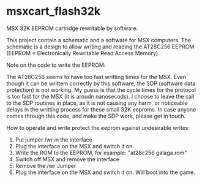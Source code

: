 msxcart_flash32k
================
MSX 32K EEPROM cartridge rewritable by software. 

This project contain a schematic and a software for MSX computers.
The schematic is a design to allow writing and reading the AT28C256 EEPROM
(EEPROM = Electronically Rewritable Read Access Memory).

Note on the code to write the EEPROM:

The AT28C256 seems to have too fast writting times for the MSX.
Even though it can be writtem correctly by this software,
the SDP (software data protection) is not working.
My guess is that the cycle times for the protocol is too fast for the MSX
(it is aroudn nanosecods).
I choose to leave the call to the SDP routines in place, as it is not causing
any harm, or noticeable delays in the writting process for these small 32K eeproms.
In case anyone comes through this code, and make the SDP work, please get in touch.

How to operate and write protect the eeprom against undesirable writes:

1. Put jumper /wr in the interface
2. Plug the interface on the MSX and switch it on
3. Write the ROM to the EEPROM, for example: "at28c256 galaga.rom"
4. Switch off MSX and remove the interface
5. Remove the /wr Jumper
6. Plug the interface on the MSX and switch it on. Will boot into the game.
